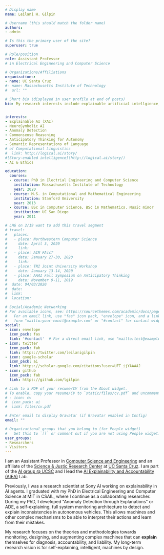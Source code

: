 ```yaml
---
# Display name
name: Leilani H. Gilpin

# Username (this should match the folder name)
authors:
- admin

# Is this the primary user of the site?
superuser: true

# Role/position
role: Assistant Professor 
# in Electrical Engineering and Computer Science

# Organizations/Affiliations
organizations:
- name: UC Santa Cruz
#- name: Massachusetts Institute of Technology
#  url: ""

# Short bio (displayed in user profile at end of posts) 
bio: My research interests include explainable artificial intellgience,anomaly detection, and system debugging.


interests:
- Explainable AI (XAI)
- NeuroSymbolic AI
- Anomaly Detection
- Commonsense Reasoning
- Anticipatory Thinking for Autonomy
- Semantic Representations of Language
# of Computational Linguistics
#  link: http://logical.ai/story/
#[Story-enabled intelligence](http://logical.ai/story/)
- AI & Ethics

education:
  courses:
  - course: PhD in Electrial Engineering and Computer Science
    institution: Massachusetts Institute of Technology
    year: 2020 
  - course: M.S. in Computational and Mathematical Engineering
    institution: Stanford University
    year: 2013
  - course: BSc in Computer Science, BSc in Mathematics, Music minor
    institution: UC San Diego
    year: 2011

# LHG on 2/19 want to add this travel segment
# travel:
#   places:
#   - place: Northwestern Computer Science
#     date: April 3, 2020
#     link: 
#   - place: ACM FAccT
#     date: January 27-30, 2020 
#     link: 
#   - place: TRI Joint University Workshop
#     date: January 13-14, 2020
#   - place: AAAI Fall Symposium on Anticipatory Thinking
#     date: November 9-11, 2019
#  date: 04/03/2020
#  date:
#  link:
#  location:

# Social/Academic Networking
# For available icons, see: https://sourcethemes.com/academic/docs/page-builder/#icons
#   For an email link, use "fas" icon pack, "envelope" icon, and a link in the
#   form "mailto:your-email@example.com" or "#contact" for contact widget.
social:
- icon: envelope
  icon_pack: fas
  link: '#contact'  # For a direct email link, use "mailto:test@example.org".
- icon: twitter
  icon_pack: fab
  link: https://twitter.com/leilanigilpin
- icon: google-scholar
  icon_pack: ai
  link: https://scholar.google.com/citations?user=UFT_ijYAAAAJ
- icon: github
  icon_pack: fab
  link: https://github.com/lgilpin

# Link to a PDF of your resume/CV from the About widget.
# To enable, copy your resume/CV to `static/files/cv.pdf` and uncomment the lines below.
# - icon: cv
#  icon_pack: ai
#  link: files/cv.pdf

# Enter email to display Gravatar (if Gravatar enabled in Config)
email: ""

# Organizational groups that you belong to (for People widget)
#   Set this to `[]` or comment out if you are not using People widget.
user_groups:
- Researchers
- Visitors
---
```

I am an Assistant Professor in [Computer Science and Engineering](https://engineering.ucsc.edu/departments/computer-science-and-engineering)
and an affiliate of the [Science & Justic Research Center](https://scijust.ucsc.edu/about-sjrc/) at [UC Santa Cruz](https://www.ucsc.edu/).  I am part of the [AI group @ UCSC](https://ucsc-ai.github.io/) and I lead the [AI Explainability and Accountability (AIEA)](https://aiea-lab.github.io/) Lab.    

Previously, I was a research scientist at Sony AI
working on explainability in AI agents.  I graduated with my PhD in
Electrical Engineering and Computer Science at MIT in CSAIL, where I
continue as a collaborating researcher.  During my PhD, I developed
"Anomaly Detection through Explanations" or ADE, a self-explaining,
full system monitoring architecture to detect and explain
inconsistencies in autonomous vehicles.  This allows machines and
other complex mechanisms to be able to interpret their actions and
learn from their mistakes.

My research focuses on the theories and methodologies towards
monitoring, designing, and augmenting complex machines that can
**explain** themselves for diagnosis, accountability, and
liability. My long-term research vision is for self-explaining,
intelligent, machines by design.

<!-- I am currently looking for motivated PhD students; please see [this post](post/recruiting/) and
reach out to me on Twitter or by email if the above description
interests you!-->
